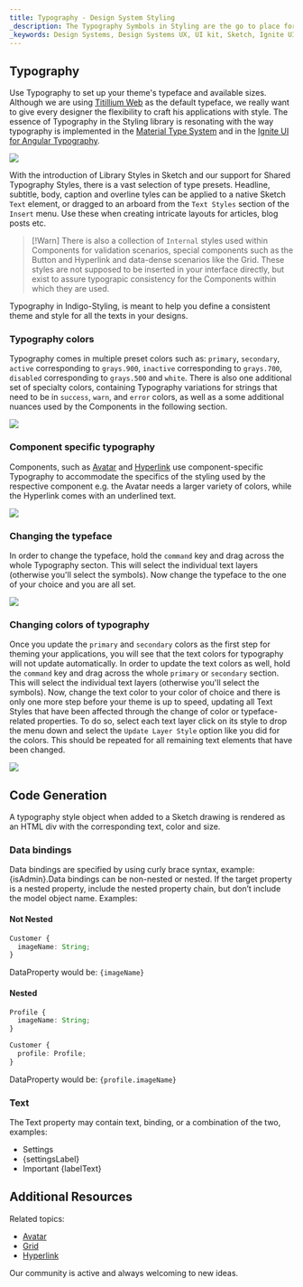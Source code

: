 ```yaml
---
title: Typography - Design System Styling
_description: The Typography Symbols in Styling are the go to place for setting up the font-related aspects of a theme in Indigo Design.
_keywords: Design Systems, Design Systems UX, UI kit, Sketch, Ignite UI for Angular, Sketch to Angular, Sketch to Angular, Angular, Angular Design System, Export code from Sketch, Design Kits for Angular, Sketch HTML, Sketch to HTML, Sketch UI kits
---
```


## Typography

Use Typography to set up your theme's typeface and available sizes. Although we are using [Titillium Web](https://fonts.google.com/specimen/Titillium+Web) as the default typeface, we really want to give every designer the flexibility to craft his applications with style. The essence of Typography in the Styling library is resonating with the way typography is implemented in the [Material Type System](https://material.io/design/typography/the-type-system.html#type-scale) and in the [Ignite UI for Angular Typography](https://www.infragistics.com/products/ignite-ui-angular/angular/components/themes/typography.html).

<img class="responsive-img" src="../images/typography_default.png" srcset="../images/typography_default@2x.png 2x" />

With the introduction of Library Styles in Sketch and our support for Shared Typography Styles, there is a vast selection of type presets. Headline, subtitle, body, caption and overline tyles can be applied to a native Sketch `Text` element, or dragged to an arboard from the `Text Styles` section of the `Insert` menu. Use these when creating intricate layouts for articles, blog posts etc.

> [!Warn]
> There is also a collection of `Internal` styles used within Components for validation scenarios, special components such as the Button and Hyperlink and data-dense scenarios like the Grid. These styles are not supposed to be inserted in your interface directly, but exist to assure typograpic consistency for the Components within which they are used.

Typography in Indigo-Styling, is meant to help you define a consistent theme and style for all the texts in your designs.

### Typography colors

Typography comes in multiple preset colors such as: `primary`, `secondary`, `active` corresponding to `grays.900`, `inactive` corresponding to `grays.700`, `disabled` corresponding to `grays.500` and `white`. There is also one additional set of specialty colors, containing Typography variations for strings that need to be in `success`, `warn`, and `error` colors, as well as a some additional nuances used by the Components in the following section.

<img class="responsive-img" src="../images/typography_colors.png" srcset="../images/typography_colors@2x.png 2x" />

### Component specific typography

Components, such as [Avatar](../components/avatar.md) and [Hyperlink](../components/hyperlink.md) use component-specific Typography to accommodate the specifics of the styling used by the respective component e.g. the Avatar needs a larger variety of colors, while the Hyperlink comes with an underlined text.

<img class="responsive-img" src="../images/typography_specific.png" srcset="../images/typography_specific@2x.png 2x" />

### Changing the typeface

In order to change the typeface, hold the `command` key and drag across the whole Typography secton. This will select the individual text layers (otherwise you'll select the symbols). Now change the typeface to the one of your choice and you are all set.

<img class="responsive-img" src="../images/typography_typeface.png" srcset="../images/typography_typeface@2x.png 2x" />

### Changing colors of typography

Once you update the `primary` and `secondary` colors as the first step for theming your applications, you will see that the text colors for typography will not update automatically. In order to update the text colors as well, hold the `command` key and drag across the whole `primary` or `secondary` section. This will select the individual text layers (otherwise you'll select the symbols). Now, change the text color to your color of choice and there is only one more step before your theme is up to speed, updating all Text Styles that have been affected through the change of color or typeface-related properties. To do so, select each text layer click on its style to drop the menu down and select the `Update Layer Style` option like you did for the colors. This should be repeated for all remaining text elements that have been changed.

<img class="responsive-img" src="../images/typography_primary.png" srcset="../images/typography_primary@2x.png 2x" />

## Code Generation

A typography style object when added to a Sketch drawing is rendered as an HTML div with the corresponding text, color and size.

### Data bindings

Data bindings are specified by using curly brace syntax, example: {isAdmin}.Data bindings can be non-nested or nested. If the target property is a nested property, include the nested property chain, but don’t include the model object name. Examples:

#### Not Nested

```typescript
Customer {
  imageName: String;
}
```

DataProperty would be: `{imageName}`

#### Nested

```typescript
Profile {
  imageName: String;
}

Customer {
  profile: Profile;
}
```

DataProperty would be: `{profile.imageName}`

### Text

The Text property may contain text, binding, or a combination of the two, examples:

- Settings
- {settingsLabel}
- Important {labelText}

## Additional Resources

Related topics:

- [Avatar](../components/avatar.md)
- [Grid](../components/grid.md)
- [Hyperlink](../components/hyperlink.md)
  <div class="divider--half"></div>

Our community is active and always welcoming to new ideas.


